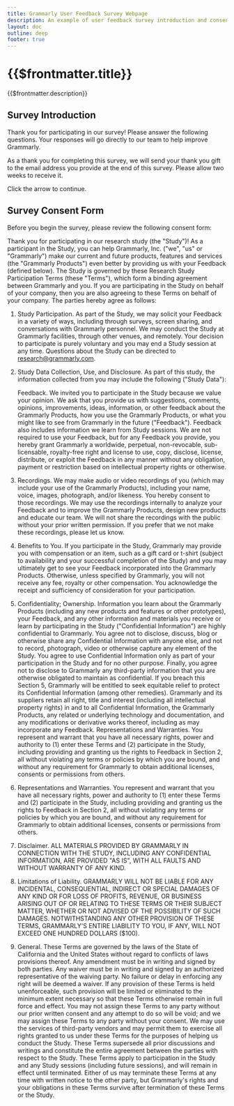 ```yaml
---
title: Grammarly User Feedback Survey Webpage
description: An example of user feedback survey introduction and consent form from Grammarly.
layout: doc
outline: deep
footer: true
---
```


# {{$frontmatter.title}}

{{$frontmatter.description}}


## Survey Introduction

Thank you for participating in our survey! Please answer the following questions. Your responses will go directly to our team to help improve Grammarly.

As a thank you for completing this survey, we will send your thank you gift to the email address you provide at the end of this survey. Please allow two weeks to receive it.

Click the arrow to continue.  


## Survey Consent Form

Before you begin the survey, please review the following consent form:

Thank you for participating in our research study (the "Study")! As a participant in the Study, you can help Grammarly, Inc. ("we", "us" or "Grammarly") make our current and future products, features and services (the "Grammarly Products") even better by providing us with your Feedback (defined below). The Study is governed by these Research Study Participation Terms (these "Terms"), which form a binding agreement between Grammarly and you. If you are participating in the Study on behalf of your company, then you are also agreeing to these Terms on behalf of your company. The parties hereby agree as follows:

1. Study Participation. As part of the Study, we may solicit your Feedback in a variety of ways, including through surveys, screen sharing, and conversations with Grammarly personnel. We may conduct the Study at Grammarly facilities, through other venues, and remotely. Your decision to participate is purely voluntary and you may end a Study session at any time. Questions about the Study can be directed to <research@grammarly.com>.

2. Study Data Collection, Use, and Disclosure. As part of this study, the information collected from you may include the following ("Study Data"):

    Feedback. We invited you to participate in the Study because we value your opinion. We ask that you provide us with suggestions, comments, opinions, improvements, ideas, information, or other feedback about the Grammarly Products, how you use the Grammarly Products, or what you might like to see from Grammarly in the future ("Feedback"). Feedback also includes information we learn from Study sessions. We are not required to use your Feedback, but for any Feedback you provide, you hereby grant Grammarly a worldwide, perpetual, non-revocable, sub-licensable, royalty-free right and license to use, copy, disclose, license, distribute, or exploit the Feedback in any manner without any obligation, payment or restriction based on intellectual property rights or otherwise.

3. Recordings. We may make audio or video recordings of you (which may include your use of the Grammarly Products), including your name, voice, images, photograph, and/or likeness. You hereby consent to those recordings.  We may use the recordings internally to analyze your Feedback and to improve the Grammarly Products, design new products and educate our team. We will not share the recordings with the public without your prior written permission. If you prefer that we not make these recordings, please let us know.

4. Benefits to You. If you participate in the Study, Grammarly may provide you with compensation or an item, such as a gift card or t-shirt (subject to availability and your successful completion of the Study) and you may ultimately get to see your Feedback incorporated into the Grammarly Products. Otherwise, unless specified by Grammarly, you will not receive any fee, royalty or other compensation. You acknowledge the receipt and sufficiency of consideration for your participation.

5. Confidentiality; Ownership. Information you learn about the Grammarly Products (including any new products and features or other prototypes), your Feedback, and any other information and materials you receive or learn by participating in the Study ("Confidential Information") are highly confidential to Grammarly. You agree not to disclose, discuss, blog or otherwise share any Confidential Information with anyone else, and not to record, photograph, video or otherwise capture any element of the Study. You agree to use Confidential Information only as part of your participation in the Study and for no other purpose. Finally, you agree not to disclose to Grammarly any third-party information that you are otherwise obligated to maintain as confidential. If you breach this Section 5, Grammarly will be entitled to seek equitable relief to protect its Confidential Information (among other remedies). Grammarly and its suppliers retain all right, title and interest (including all intellectual property rights) in and to all Confidential Information, the Grammarly Products, any related or underlying technology and documentation, and any modifications or derivative works thereof, including as may incorporate any Feedback. Representations and Warranties. You represent and warrant that you have all necessary rights, power and authority to (1) enter these Terms and (2) participate in the Study, including providing and granting us the rights to Feedback in Section 2, all without violating any terms or policies by which you are bound, and without any requirement for Grammarly to obtain additional licenses, consents or permissions from others.

6. Representations and Warranties. You represent and warrant that you have all necessary rights, power and authority to (1) enter these Terms and (2) participate in the Study, including providing and granting us the rights to Feedback in Section 2, all without violating any terms or policies by which you are bound, and without any requirement for Grammarly to obtain additional licenses, consents or permissions from others.

7. Disclaimer. ALL MATERIALS PROVIDED BY GRAMMARLY IN CONNECTION WITH THE STUDY, INCLUDING ANY CONFIDENTIAL INFORMATION, ARE PROVIDED "AS IS", WITH ALL FAULTS AND WITHOUT WARRANTY OF ANY KIND.

8. Limitations of Liability. GRAMMARLY WILL NOT BE LIABLE FOR ANY INCIDENTAL, CONSEQUENTIAL, INDIRECT OR SPECIAL DAMAGES OF ANY KIND OR FOR LOSS OF PROFITS, REVENUE, OR BUSINESS ARISING OUT OF OR RELATING TO THESE TERMS OR THEIR SUBJECT MATTER, WHETHER OR NOT ADVISED OF THE POSSIBILITY OF SUCH DAMAGES. NOTWITHSTANDING ANY OTHER PROVISION OF THESE TERMS, GRAMMARLY'S ENTIRE LIABILITY TO YOU, IF ANY, WILL NOT EXCEED ONE HUNDRED DOLLARS ($100).

9. General. These Terms are governed by the laws of the State of California and the United States without regard to conflicts of laws provisions thereof. Any amendment must be in writing and signed by both parties. Any waiver must be in writing and signed by an authorized representative of the waiving party. No failure or delay in enforcing any right will be deemed a waiver. If any provision of these Terms is held unenforceable, such provision will be limited or eliminated to the minimum extent necessary so that these Terms otherwise remain in full force and effect. You may not assign these Terms to any party without our prior written consent and any attempt to do so will be void; and we may assign these Terms to any party without your consent.  We may use the services of third-party vendors and may permit them to exercise all rights granted to us under these Terms for the purposes of helping us conduct the Study. These Terms supersede all prior discussions and writings and constitute the entire agreement between the parties with respect to the Study. These Terms apply to participation in the Study and any Study sessions (including future sessions), and will remain in effect until terminated. Either of us may terminate these Terms at any time with written notice to the other party, but Grammarly's rights and your obligations in these Terms survive after termination of these Terms or the Study.
